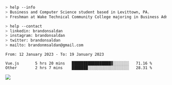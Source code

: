 ````bash
> help --info
> Business and Computer Science student based in Levittown, PA.
> Freshman at Wake Technical Community College majoring in Business Administration.
````

````bash
> help --contact
> linkedin: brandonsaldan
> instagram: brandonsaldan
> twitter: brandonsaldan
> mailto: brandonmsaldan@gmail.com
````

<!--START_SECTION:waka-->

```text
From: 12 January 2023 - To: 19 January 2023

Vue.js       5 hrs 20 mins   █████████████████▓░░░░░░░   71.16 %
Other        2 hrs 7 mins    ███████░░░░░░░░░░░░░░░░░░   28.31 %
```

<!--END_SECTION:waka-->

![](https://komarev.com/ghpvc/?username=brandonsaldan&color=6A8AFF)
